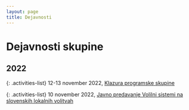 ```yaml
---
layout: page
title: Dejavnosti
---
```


# Dejavnosti skupine

## 2022

{: .activities-list}
12-13 november 2022, [Klazura programske skupine](https://imfm-si.github.io/RIMM22/)

{: .activities-list}
10 november 2022, [Javno predavanje Volilni sistemi na slovenskih lokalnih volitvah](https://volitve.fmf.uni-lj.si/)
